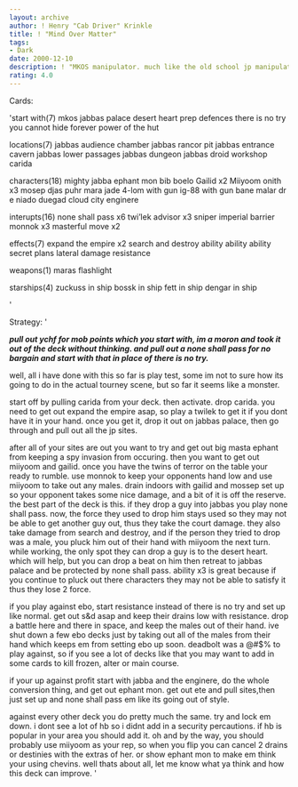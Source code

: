 ```yaml
---
layout: archive
author: ! Henry "Cab Driver" Krinkle
title: ! "Mind Over Matter"
tags:
- Dark
date: 2000-12-10
description: ! "MKOS manipulator. much like the old school jp manipulator, but with a few new techniques."
rating: 4.0
---
```

Cards: 

'start with(7)
mkos
jabbas palace
desert heart
prep defences
there is no try
you cannot hide forever
power of the hut

locations(7)
jabbas audience chamber
jabbas rancor pit
jabbas entrance cavern
jabbas lower passages
jabbas dungeon
jabbas droid workshop
carida

characters(18)
mighty jabba
ephant mon
bib
boelo
Gailid x2
Miiyoom onith x3
mosep
djas puhr
mara jade
4-lom with gun
ig-88 with gun
bane malar
dr e
niado duegad
cloud city enginere

interupts(16)
none shall pass x6
twi’lek advisor x3
sniper
imperial barrier
monnok x3
masterful move x2

effects(7)
expand the empire x2
search and destroy
ability ability ability
secret plans
lateral damage
resistance

weapons(1)
maras flashlight

starships(4)
zuckuss in ship
bossk in ship
fett in ship
dengar in ship

'

Strategy: '

*****pull out ychf for mob points which you start with, im a moron and took it out of the deck without thinking. and pull out a none shall pass for no bargain and start with that in place of there is no try.*****

well, all i have done with this so far is play test, some im not to sure how its going to do in the actual tourney scene, but so far it seems like a monster.

start off by pulling carida from your deck. then activate. drop carida. you need to get out expand the empire asap, so play a twilek to get it if you dont have it in your hand. once you get it, drop it out on jabbas palace, then go through and pull out all the jp sites.

after all of your sites are out you want to try and get out big masta ephant from keeping a spy invasion from occuring. then you want to get out miiyoom and gailid. once you have the twins of terror on the table your ready to rumble. use monnok to keep your opponents hand low and use miiyoom to take out any males. drain indoors with gailid and mossep set up so your opponent takes some nice damage, and a bit of it is off the reserve. the best part of the deck is this. if they drop a guy into jabbas you play none shall pass. now, the force they used to drop him stays used so they may not be able to get another guy out, thus they take the court damage. they also take damage from search and destroy, and if the person they tried to drop was a male, you pluck him out of their hand with miiyoom the next turn. while working, the only spot they can drop a guy is to the desert heart. which will help, but you can drop a beat on him then retreat to jabbas palace and be protected by none shall pass. ability x3 is great because if you continue to pluck out there characters they may not be able to satisfy it thus they lose 2 force.

if you play against ebo, start resistance instead of there is no try and set up like normal. get out s&d asap and keep their drains low with resistance. drop a battle here and there in space, and keep the males out of their hand. ive shut down a few ebo decks just by taking out all of the males from their hand which keeps em from setting ebo up soon. deadbolt was a @#$% to play against, so if you see a lot of decks like that you may want to add in some cards to kill frozen, alter or main course.

if your up against profit start with jabba and the enginere, do the whole conversion thing, and get out ephant mon. get out ete and pull sites,then just set up and none shall pass em like its going out of style.

against every other deck you do pretty much the same. try and lock em down. i dont see a lot of hb so i didnt add in a security percautions. if hb is popular in your area you should add it.
oh and by the way, you should probably use miiyoom as your rep, so when you flip you can cancel 2 drains or destinies with the extras of her. or show ephant mon to make em think your using chevins. well thats about all, let me know what ya think and how this deck can improve.	'